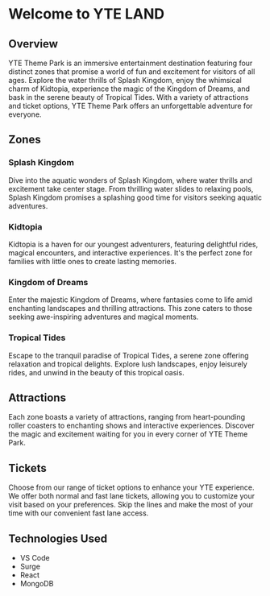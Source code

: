 
# Welcome to YTE LAND


## Overview

YTE Theme Park is an immersive entertainment destination featuring four distinct zones that promise a world of fun and excitement for visitors of all ages. Explore the water thrills of Splash Kingdom, enjoy the whimsical charm of Kidtopia, experience the magic of the Kingdom of Dreams, and bask in the serene beauty of Tropical Tides. With a variety of attractions and ticket options, YTE Theme Park offers an unforgettable adventure for everyone.

## Zones

### Splash Kingdom

Dive into the aquatic wonders of Splash Kingdom, where water thrills and excitement take center stage. From thrilling water slides to relaxing pools, Splash Kingdom promises a splashing good time for visitors seeking aquatic adventures.

### Kidtopia

Kidtopia is a haven for our youngest adventurers, featuring delightful rides, magical encounters, and interactive experiences. It's the perfect zone for families with little ones to create lasting memories.

### Kingdom of Dreams

Enter the majestic Kingdom of Dreams, where fantasies come to life amid enchanting landscapes and thrilling attractions. This zone caters to those seeking awe-inspiring adventures and magical moments.

### Tropical Tides

Escape to the tranquil paradise of Tropical Tides, a serene zone offering relaxation and tropical delights. Explore lush landscapes, enjoy leisurely rides, and unwind in the beauty of this tropical oasis.

## Attractions

Each zone boasts a variety of attractions, ranging from heart-pounding roller coasters to enchanting shows and interactive experiences. Discover the magic and excitement waiting for you in every corner of YTE Theme Park.

## Tickets

Choose from our range of ticket options to enhance your YTE experience. We offer both normal and fast lane tickets, allowing you to customize your visit based on your preferences. Skip the lines and make the most of your time with our convenient fast lane access.

## Technologies Used
- VS Code
- Surge
- React
- MongoDB


